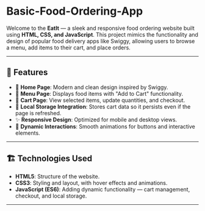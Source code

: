 # Basic-Food-Ordering-App


Welcome to the **EatIt** — a sleek and responsive food ordering website built using **HTML, CSS, and JavaScript**. This project mimics the functionality and design of popular food delivery apps like Swiggy, allowing users to browse a menu, add items to their cart, and place orders.

---

## 🚀 **Features**

- 📱 **Home Page**: Modern and clean design inspired by Swiggy.
- 📜 **Menu Page**: Displays food items with "Add to Cart" functionality.
- 🛒 **Cart Page**: View selected items, update quantities, and checkout.
- 💾 **Local Storage Integration**: Stores cart data so it persists even if the page is refreshed.
- ✨ **Responsive Design**: Optimized for mobile and desktop views.
- 🧹 **Dynamic Interactions**: Smooth animations for buttons and interactive elements.

---

## 🏗️ **Technologies Used**

- **HTML5**: Structure of the website.
- **CSS3**: Styling and layout, with hover effects and animations.
- **JavaScript (ES6)**: Adding dynamic functionality — cart management, checkout, and local storage.

---

